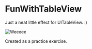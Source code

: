 # FunWithTableView
Just a neat little effect for UITableView. :)

![Weeeee](http://i.imgur.com/OVmHjic.gif)

Created as a practice exercise.
